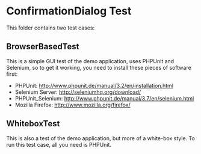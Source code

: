 # ConfirmationDialog Test

This folder contains two test cases:

## BrowserBasedTest

This is a simple GUI test of the demo application, uses PHPUnit and Selenium, so
to get it working, you need to install these pieces of software first:

- PHPUnit: http://www.phpunit.de/manual/3.2/en/installation.html
- Selenium Server: http://seleniumhq.org/download/
- PHPUnit_Selenium: http://www.phpunit.de/manual/3.7/en/selenium.html
- Mozilla Firefox: http://www.mozilla.org/firefox/

## WhiteboxTest

This is also a test of the demo application, but more of a white-box style. To
run this test case, all you need is PHPUnit.
